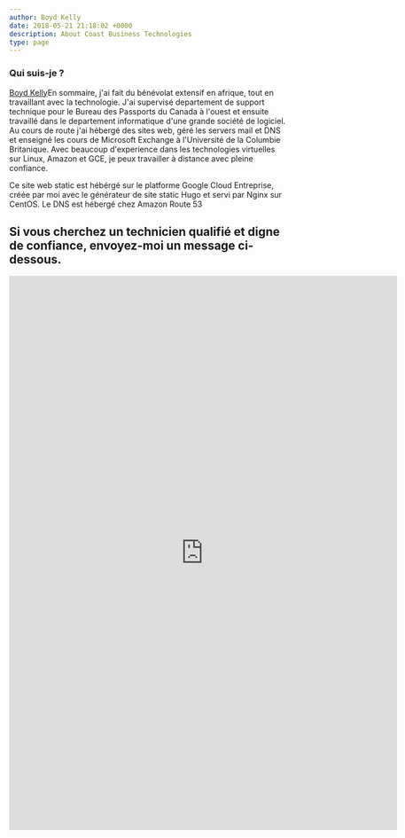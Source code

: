 ```yaml
---
author: Boyd Kelly
date: 2018-05-21 21:18:02 +0000
description: About Coast Business Technologies
type: page
---
```

### Qui suis-je ?

<div style=float:left; margin:5px>
<div class="LI-profile-badge"  data-version="v1" data-size="large" data-locale="fr_FR" data-type="horizontal" data-theme="light" data-vanity="boydkelly"><a class="LI-simple-link" href='https://ca.linkedin.com/in/boydkelly?trk=profile-badge'>Boyd Kelly</a></div>
</div>
En sommaire, j'ai fait du bénévolat extensif en afrique, tout en travaillant avec la technologie. J'ai supervisé departement de support technique pour le Bureau des Passports du Canada à l'ouest et ensuite travaillé dans le departement informatique d'une grande société de logiciel. Au cours de route j'ai hébergé des sites web, géré les servers mail et DNS et enseigné les cours de Microsoft Exchange à l'Université de la Columbie Britanique. Avec beaucoup d'experience dans les technologies virtuelles sur Linux, Amazon et GCE, je peux travailler à distance avec pleine confiance. 

<script type="text/javascript" src="https://platform.linkedin.com/badges/js/profile.js" async defer></script>



Ce site web static est hébérgé sur le platforme Google Cloud Entreprise, créée par moi avec le générateur de site static Hugo et servi par Nginx sur CentOS. Le DNS est hébergé chez Amazon Route 53

##  Si vous cherchez un technicien qualifié et digne de confiance, envoyez-moi un message ci-dessous.


<iframe src="https://docs.google.com/forms/d/e/1FAIpQLSeSaw5q-3yyLxe8mH5WNYHDJ8TgUFOaQNzvJdXRx4SJdc-QmA/viewform?embedded=true" width="700" height="1000" frameborder="0" marginheight="0" marginwidth="0">Loading...</iframe>
